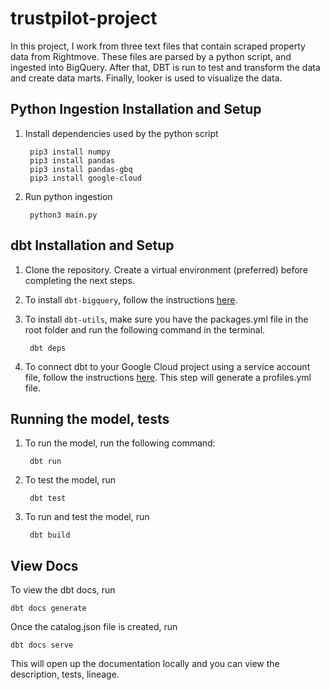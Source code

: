 # trustpilot-project

In this project, I work from three text files that contain scraped property data from Rightmove. These files are parsed by a python script, and ingested into BigQuery. After that, DBT is run to test and transform the data and create data marts. Finally, looker is used to visualize the data.



## Python Ingestion Installation and Setup
1. Install dependencies used by the python script

        pip3 install numpy
        pip3 install pandas
        pip3 install pandas-gbq
        pip3 install google-cloud

3. Run python ingestion

        python3 main.py


## dbt Installation and Setup

1. Clone the repository. Create a virtual environment (preferred) before completing the next steps.

2. To install `dbt-bigquery`, follow the instructions [here](https://docs.getdbt.com/docs/core/pip-install).
3. To install `dbt-utils`, make sure you have the packages.yml file in the root folder and run the following command in the terminal.

        dbt deps

4. To connect dbt to your Google Cloud project using a service account file, follow the instructions [here](https://docs.getdbt.com/docs/core/connect-data-platform/bigquery-setup). This step will generate a profiles.yml file. 

## Running the model, tests

1. To run the model, run the following command:

        dbt run

2. To test the model, run

        dbt test

3. To run and test the model, run

        dbt build

## View Docs

To view the dbt docs, run 

    dbt docs generate

Once the catalog.json file is created, run

    dbt docs serve

This will open up the documentation locally and you can view the description, tests, lineage.

